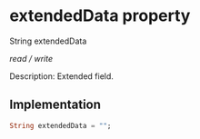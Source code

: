 


# extendedData property







String extendedData
  
_<span class="feature">read / write</span>_



<p>Description: Extended field.</p>



## Implementation

```dart
String extendedData = "";
```







